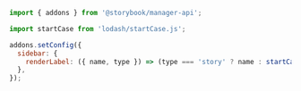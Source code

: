 ```js filename=".storybook/manager.js" renderer="common" language="js"
import { addons } from '@storybook/manager-api';

import startCase from 'lodash/startCase.js';

addons.setConfig({
  sidebar: {
    renderLabel: ({ name, type }) => (type === 'story' ? name : startCase(name)),
  },
});
```
